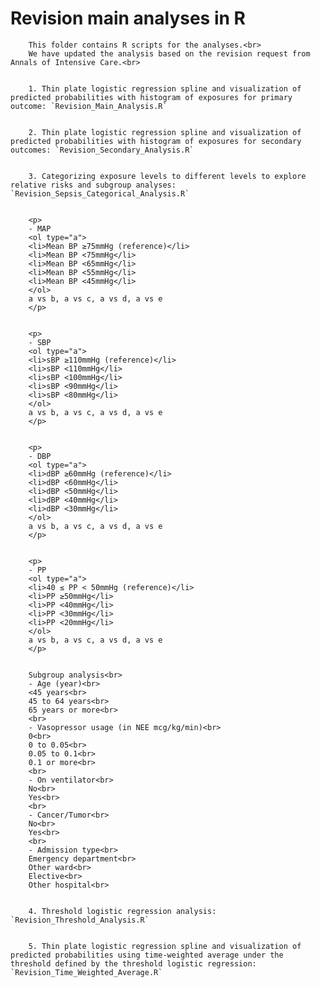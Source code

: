 # Revision main analyses in R
		

		This folder contains R scripts for the analyses.<br>
		We have updated the analysis based on the revision request from Annals of Intensive Care.<br>
		

		1. Thin plate logistic regression spline and visualization of predicted probabilities with histogram of exposures for primary outcome: `Revision_Main_Analysis.R`
		

		2. Thin plate logistic regression spline and visualization of predicted probabilities with histogram of exposures for secondary outcomes: `Revision_Secondary_Analysis.R`
		

		3. Categorizing exposure levels to different levels to explore relative risks and subgroup analyses: `Revision_Sepsis_Categorical_Analysis.R`
		

		<p>
		- MAP
		<ol type="a">
		<li>Mean BP ≥75mmHg (reference)</li>
		<li>Mean BP <75mmHg</li>
		<li>Mean BP <65mmHg</li>
		<li>Mean BP <55mmHg</li>
		<li>Mean BP <45mmHg</li>
		</ol>
		a vs b, a vs c, a vs d, a vs e
		</p>
		

		<p>
		- SBP
		<ol type="a">
		<li>sBP ≥110mmHg (reference)</li>
		<li>sBP <110mmHg</li>
		<li>sBP <100mmHg</li>
		<li>sBP <90mmHg</li>
		<li>sBP <80mmHg</li>
		</ol>
		a vs b, a vs c, a vs d, a vs e
		</p>
		

		<p>
		- DBP
		<ol type="a">
		<li>dBP ≥60mmHg (reference)</li>
		<li>dBP <60mmHg</li>
		<li>dBP <50mmHg</li>
		<li>dBP <40mmHg</li>
		<li>dBP <30mmHg</li>
		</ol>
		a vs b, a vs c, a vs d, a vs e
		</p>
		

		<p>
		- PP
		<ol type="a">
		<li>40 ≤ PP < 50mmHg (reference)</li>
		<li>PP ≥50mmHg</li>
		<li>PP <40mmHg</li>
		<li>PP <30mmHg</li>
		<li>PP <20mmHg</li>
		</ol>
		a vs b, a vs c, a vs d, a vs e
		</p>
		

		Subgroup analysis<br>
		- Age (year)<br>
		<45 years<br>
		45 to 64 years<br>
		65 years or more<br>
		<br>
		- Vasopressor usage (in NEE mcg/kg/min)<br>
		0<br>
		0 to 0.05<br>
		0.05 to 0.1<br>
		0.1 or more<br>
		<br>
		- On ventilator<br>
		No<br>
		Yes<br>
		<br>
		- Cancer/Tumor<br>
		No<br>
		Yes<br>
		<br>
		- Admission type<br>
		Emergency department<br>
		Other ward<br>
		Elective<br>
		Other hospital<br>
		

		4. Threshold logistic regression analysis: `Revision_Threshold_Analysis.R`
		

		5. Thin plate logistic regression spline and visualization of predicted probabilities using time-weighted average under the threshold defined by the threshold logistic regression: `Revision_Time_Weighted_Average.R`